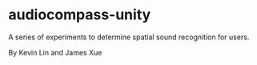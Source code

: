 # audiocompass-unity

A series of experiments to determine spatial sound recognition for users.

By Kevin Lin and James Xue
